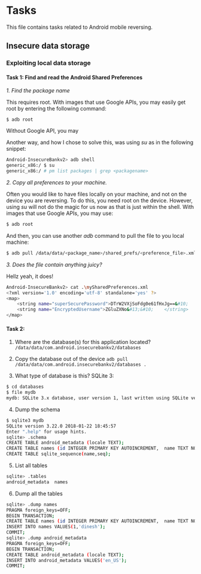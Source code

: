 # Tasks
This file contains tasks related to Android mobile reversing.

## Insecure data storage

### Exploiting local data storage

#### Task 1: Find and read the Android Shared Preferences
_1. Find the package name_

This requires root. With images that use Google APIs,
you may easily get root by entering the following command:
```
$ adb root
```

Without Google API, you may 

Another way, and how I chose to solve this, was using _su_
as in the following snippet:
```bash
Android-InsecureBankv2> adb shell
generic_x86:/ $ su
generic_x86:/ # pm list packages | grep <packagename>
```

_2. Copy all preferences to your machine._

Often you would like to have files locally on your machine,
and not on the device you are reversing. To do this, you
need root on the device. However, using _su_ will not do the
magic for us now as that is just within the shell. With images 
that use Google APIs, you may use:
```bash
$ adb root
```

And then, you can use another _adb_ command to pull the file
to you local machine:
```bash
$ adb pull /data/data/<package_name>/shared_prefs/<preference_file>.xml
```

_3. Does the file contain anything juicy?_

Hellz yeah, it does!
```bash
Android-InsecureBankv2> cat .\mySharedPreferences.xml
<?xml version='1.0' encoding='utf-8' standalone='yes' ?>
<map>
    <string name="superSecurePassword">DTrW2VXjSoFdg0e61fHxJg==&#10;    </string>
    <string name="EncryptedUsername">ZGluZXNo&#13;&#10;    </string>
</map>
```

#### Task 2: 
1. Where are the database(s) for this application located?
`/data/data/com.android.insecurebankv2/databases`

2. Copy the database out of the device
`adb pull /data/data/com.android.insecurebankv2/databases .`

3. What type of database is this?
SQLite 3:
```bash
$ cd databases
$ file mydb
mydb: SQLite 3.x database, user version 1, last written using SQLite version 3019004
```

4. Dump the schema
```bash
$ sqlite3 mydb
SQLite version 3.22.0 2018-01-22 18:45:57
Enter ".help" for usage hints.
sqlite> .schema
CREATE TABLE android_metadata (locale TEXT);
CREATE TABLE names (id INTEGER PRIMARY KEY AUTOINCREMENT,  name TEXT NOT NULL);
CREATE TABLE sqlite_sequence(name,seq);
```

5. List all tables
```bash
sqlite> .tables
android_metadata  names
```

6. Dump all the tables
```bash
sqlite> .dump names
PRAGMA foreign_keys=OFF;
BEGIN TRANSACTION;
CREATE TABLE names (id INTEGER PRIMARY KEY AUTOINCREMENT,  name TEXT NOT NULL);
INSERT INTO names VALUES(1,'dinesh');
COMMIT;
sqlite> .dump android_metadata
PRAGMA foreign_keys=OFF;
BEGIN TRANSACTION;
CREATE TABLE android_metadata (locale TEXT);
INSERT INTO android_metadata VALUES('en_US');
COMMIT;
```
